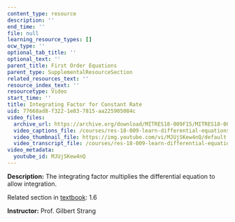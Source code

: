 ```yaml
---
content_type: resource
description: ''
end_time: ''
file: null
learning_resource_types: []
ocw_type: ''
optional_tab_title: ''
optional_text: ''
parent_title: First Order Equations
parent_type: SupplementalResourceSection
related_resources_text: ''
resource_index_text: ''
resourcetype: Video
start_time: ''
title: Integrating Factor for Constant Rate
uid: 77668ad8-f322-1e83-7815-aa225905084c
video_files:
  archive_url: https://archive.org/download/MITRES18-009F15/MITRES18-009F15_1_6_Integrating_Factor_300k.mp4
  video_captions_file: /courses/res-18-009-learn-differential-equations-up-close-with-gilbert-strang-and-cleve-moler-fall-2015/9768d50dadee5af1896e29b22ed8113d_MJUjSKew4nQ.vtt
  video_thumbnail_file: https://img.youtube.com/vi/MJUjSKew4nQ/default.jpg
  video_transcript_file: /courses/res-18-009-learn-differential-equations-up-close-with-gilbert-strang-and-cleve-moler-fall-2015/df562072253c90865122a6451d32ad87_MJUjSKew4nQ.pdf
video_metadata:
  youtube_id: MJUjSKew4nQ
---
```


**Description:** The integrating factor multiplies the differential equation to allow integration.

Related section in [textbook](http://www-math.mit.edu/~gs/dela/): 1.6

**Instructor:** Prof. Gilbert Strang